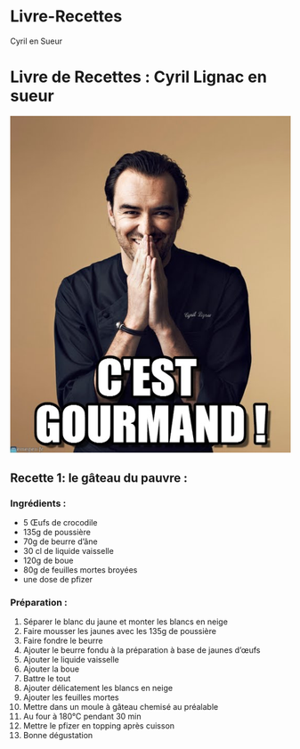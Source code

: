 # Livre-Recettes
Cyril en Sueur
# Livre de Recettes : Cyril Lignac en sueur

![Texte alternatif](mxi748.jpeg "C'est gourmand ")

## Recette 1: le gâteau du pauvre :
### Ingrédients :

- 5 Œufs de crocodile 
- 135g de poussière 
- 70g de beurre d’âne 
- 30 cl de liquide vaisselle 
- 120g de boue 
- 80g de feuilles mortes broyées 
- une dose de pfizer

### Préparation : 
1.    Séparer le blanc du jaune et monter les blancs en neige 
2.    Faire mousser les jaunes avec les 135g de poussière
3.    Faire fondre le beurre
4.    Ajouter le beurre fondu à la préparation à base de jaunes d’œufs
5.    Ajouter le liquide vaisselle 
6.    Ajouter la boue 
7.    Battre le tout 
8.    Ajouter délicatement les blancs en neige 
9.    Ajouter les feuilles mortes 
10. Mettre dans un moule à gâteau chemisé au préalable 
11. Au four à 180°C pendant 30 min 
12. Mettre le pfizer en topping après cuisson
13. Bonne dégustation 



































